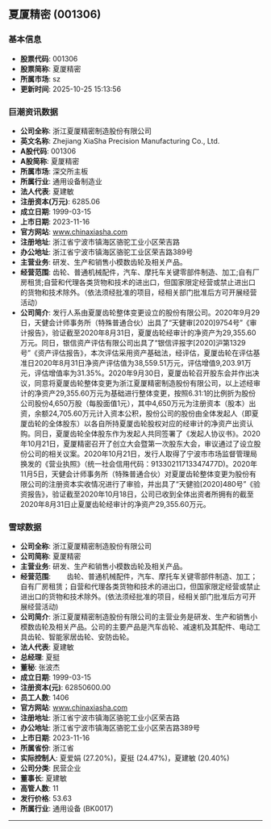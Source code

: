 ## 夏厦精密 (001306)

### 基本信息

- **股票代码**: 001306
- **股票简称**: 夏厦精密
- **所属市场**: sz
- **更新时间**: 2025-10-25 15:13:56

### 巨潮资讯数据

- **公司全称**: 浙江夏厦精密制造股份有限公司
- **英文名称**: Zhejiang XiaSha Precision Manufacturing Co., Ltd.
- **A股代码**: 001306
- **A股简称**: 夏厦精密
- **所属市场**: 深交所主板
- **所属行业**: 通用设备制造业
- **法人代表**: 夏建敏
- **注册资本(万元)**: 6285.06
- **成立日期**: 1999-03-15
- **上市日期**: 2023-11-16
- **官方网站**: www.chinaxiasha.com
- **注册地址**: 浙江省宁波市镇海区骆驼工业小区荣吉路
- **办公地址**: 浙江省宁波市镇海区骆驼工业区荣吉路389号
- **主营业务**: 研发、生产和销售小模数齿轮及相关产品。
- **经营范围**: 齿轮、普通机械配件，汽车、摩托车关键零部件制造、加工;自有厂房租赁;自营和代理各类货物和技术的进出口，但国家限定经营或禁止进出口的货物和技术除外。（依法须经批准的项目，经相关部门批准后方可开展经营活动）
- **公司简介**: 发行人系由夏厦齿轮整体变更设立的股份有限公司。2020年9月29日，天健会计师事务所（特殊普通合伙）出具了“天健审[2020]9754号”《审计报告》，验证截至2020年8月31日，夏厦齿轮经审计的净资产为29,355.60万元。同日，银信资产评估有限公司出具了“银信评报字[2020]沪第1329号”《资产评估报告》，本次评估采用资产基础法，经评估，夏厦齿轮在评估基准日2020年8月31日净资产评估值为38,559.51万元，评估增值9,203.91万元，评估增值率为31.35%。2020年9月30日，夏厦齿轮召开股东会并作出决议，同意将夏厦齿轮整体变更为浙江夏厦精密制造股份有限公司，以上述经审计的净资产29,355.60万元为基础进行整体变更，按照6.31:1的比例折为股份公司股份4,650万股（每股面值1元），其中4,650万元为注册资本（股本）出资，余额24,705.60万元计入资本公积，股份公司的股份由全体发起人（即夏厦齿轮的全体股东）以各自所持夏厦齿轮股权对应的经审计的净资产出资认购。同日，夏厦齿轮全体股东作为发起人共同签署了《发起人协议书》。2020年10月21日，夏厦精密召开了创立大会暨第一次股东大会，审议通过了设立股份公司的相关议案。2020年10月21日，发行人取得了宁波市市场监督管理局换发的《营业执照》（统一社会信用代码：91330211713347477D)。2020年11月5日，天健会计师事务所（特殊普通合伙）对夏厦齿轮整体变更为股份有限公司的注册资本实收情况进行了审验，并出具了“天健验[2020]480号”《验资报告》，验证截至2020年10月18日，公司已收到全体出资者所拥有的截至2020年8月31日止夏厦齿轮经审计的净资产29,355.60万元。

### 雪球数据

- **公司全称**: 浙江夏厦精密制造股份有限公司
- **公司简称**: 夏厦精密
- **主营业务**: 研发、生产和销售小模数齿轮及相关产品。
- **经营范围**: 　　齿轮、普通机械配件，汽车、摩托车关键零部件制造、加工；自有厂房租赁；自营和代理各类货物和技术的进出口，但国家限定经营或禁止进出口的货物和技术除外。(依法须经批准的项目，经相关部门批准后方可开展经营活动)
- **公司简介**: 浙江夏厦精密制造股份有限公司的主营业务是研发、生产和销售小模数齿轮及相关产品。公司的主要产品是汽车齿轮、减速机及其配件、电动工具齿轮、智能家居齿轮、安防齿轮。
- **法人代表**: 夏建敏
- **总经理**: 夏挺
- **董秘**: 张波杰
- **成立日期**: 1999-03-15
- **注册资本(元)**: 62850600.00
- **员工人数**: 1406
- **官方网站**: www.chinaxiasha.com
- **注册地址**: 浙江省宁波市镇海区骆驼工业小区荣吉路
- **办公地址**: 浙江省宁波市镇海区骆驼工业小区荣吉路389号
- **上市日期**: 2023-11-16
- **所属省份**: 浙江省
- **实际控制人**: 夏爱娟 (27.20%)，夏挺 (24.47%)，夏建敏 (20.40%)
- **公司分类**: 民营企业
- **董事长**: 夏建敏
- **高管人数**: 11
- **发行价格**: 53.63
- **所属行业**: 通用设备 (BK0017)

---